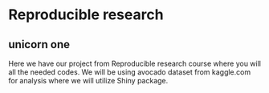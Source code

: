 # Reproducible research
## unicorn one
Here we have our project from Reproducible research course where you will all the needed codes. We will be using avocado dataset from kaggle.com for analysis where we will utilize Shiny package. 
